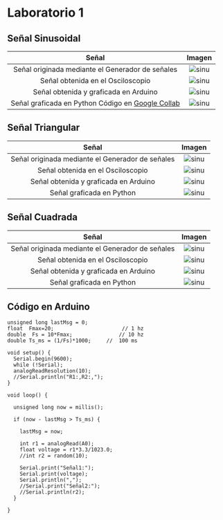 # Laboratorio 1

## Señal Sinusoidal


| Señal  | Imagen  |
|:-------------: |:---------------:|
|      Señal originada mediante el Generador de señales         | ![sinu](https://github.com/RosauraAstete/Equipo9.github.io/blob/main/Documentaci%C3%B3n/Laboratorio1/Archivos/SinusoidalGenerador.PNG)          |
| Señal obtenida en el Osciloscopio         | ![sinu](https://github.com/RosauraAstete/Equipo9.github.io/blob/main/Documentaci%C3%B3n/Laboratorio1/Archivos/SinusoidalOsciloscopio.PNG)          |
| Señal obtenida y graficada en Arduino        | ![sinu](https://github.com/RosauraAstete/Equipo9.github.io/blob/main/Documentaci%C3%B3n/Laboratorio1/Archivos/SinusoidalArduino.jpeg)          |
| Señal graficada en Python  Código en [Google Collab](https://colab.research.google.com/drive/1fOutGNwRVHa_bOO49fnBsoD3h91hk9yZ?usp=sharing)| ![sinu](https://github.com/RosauraAstete/Equipo9.github.io/blob/main/Documentaci%C3%B3n/Laboratorio1/Archivos/SinusoidalPython.png)          |

## Señal Triangular



| Señal  | Imagen  |
|:-------------: |:---------------:|
|      Señal originada mediante el Generador de señales         | ![sinu](https://github.com/RosauraAstete/Equipo9.github.io/blob/main/Documentaci%C3%B3n/Laboratorio1/Archivos/TriangularGenerador.PNG)          |
| Señal obtenida en el Osciloscopio         | ![sinu](https://github.com/RosauraAstete/Equipo9.github.io/blob/main/Documentaci%C3%B3n/Laboratorio1/Archivos/TriangularOsciloscopio.PNG)          |
| Señal obtenida y graficada en Arduino        | ![sinu](https://github.com/RosauraAstete/Equipo9.github.io/blob/main/Documentaci%C3%B3n/Laboratorio1/Archivos/TriangularArduino.jpeg)          |
| Señal graficada en Python        | ![sinu](https://github.com/RosauraAstete/Equipo9.github.io/blob/main/Documentaci%C3%B3n/Laboratorio1/Archivos/TriangularPython.png)          |

## Señal Cuadrada



| Señal  | Imagen  |
|:-------------: |:---------------:|
|      Señal originada mediante el Generador de señales         | ![sinu](https://github.com/RosauraAstete/Equipo9.github.io/blob/main/Documentaci%C3%B3n/Laboratorio1/Archivos/CuadradaGenerador.PNG)          |
| Señal obtenida en el Osciloscopio         | ![sinu](https://github.com/RosauraAstete/Equipo9.github.io/blob/main/Documentaci%C3%B3n/Laboratorio1/Archivos/CuadradaOsciloscopio.PNG)          |
| Señal obtenida y graficada en Arduino        | ![sinu](https://github.com/RosauraAstete/Equipo9.github.io/blob/main/Documentaci%C3%B3n/Laboratorio1/Archivos/CuadradaArduino.jpeg)          |
| Señal graficada en Python        | ![sinu](https://github.com/RosauraAstete/Equipo9.github.io/blob/main/Documentaci%C3%B3n/Laboratorio1/Archivos/CuadradaPython.png)          |


## Código en Arduino 

```Arduino
unsigned long lastMsg = 0;
float  Fmax=20;                      // 1 hz
double  Fs = 10*Fmax;               // 10 hz
double Ts_ms = (1/Fs)*1000;     //  100 ms  

void setup() {
  Serial.begin(9600);
  while (!Serial);
  analogReadResolution(10);
  //Serial.println("R1:,R2:,");
}

void loop() {

  unsigned long now = millis();

  if (now - lastMsg > Ts_ms) {
    
    lastMsg = now;

    int r1 = analogRead(A0);
    float voltage = r1*3.3/1023.0;
    //int r2 = random(10);

    Serial.print("Señal1:");
    Serial.print(voltage);
    Serial.println(",");
    //Serial.print("Señal2:");
    //Serial.println(r2);
  }

}
```
